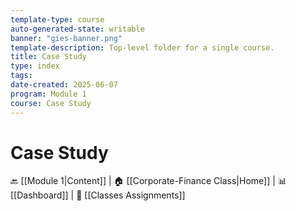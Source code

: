 ```yaml
---
template-type: course
auto-generated-state: writable
banner: "gies-banner.png"
template-description: Top-level folder for a single course.
title: Case Study
type: index
tags: 
date-created: 2025-06-07
program: Module 1
course: Case Study
---
```


# Case Study



🔙 [[Module 1|Content]] | 🏠 [[Corporate-Finance Class|Home]] | 📊 [[Dashboard]] | 📝 [[Classes Assignments]]

